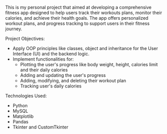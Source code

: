 This is my personal project that aimed at developing a comprehensive fitness app designed to help users track their workouts plans, monitor their calories, and achieve their health goals. The app offers personalized workout plans, and progress tracking to support users in their fitness journey.

Project Objectives:
- Apply OOP principles like classes, object and inheritance for the User Interface (UI) and the backend logic.
- Implement functionalities for:
  - Plotting the user's progress like body weight, height, calories limit and their daily calories
  - Adding and updating the user's progress
  - Adding, modifying, and deleting their workout plan
  - Tracking user's daily calories

Technologies Used:
- Python
- MySQL
- Matplotlib
- Pandas
- Tkinter and CustomTkinter
